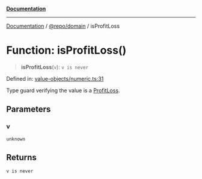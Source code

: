 [**Documentation**](../../../README.md)

***

[Documentation](../../../README.md) / [@repo/domain](../README.md) / isProfitLoss

# Function: isProfitLoss()

> **isProfitLoss**(`v`): `v is never`

Defined in: [value-objects/numeric.ts:31](https://github.com/o3osatoshi/experiment/blob/54ab00df974a3e9f8283fbcd8c611ed1e0274132/packages/domain/src/value-objects/numeric.ts#L31)

Type guard verifying the value is a [ProfitLoss](../type-aliases/ProfitLoss.md).

## Parameters

### v

`unknown`

## Returns

`v is never`
